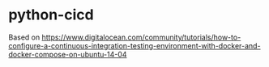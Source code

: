# python-cicd

Based on https://www.digitalocean.com/community/tutorials/how-to-configure-a-continuous-integration-testing-environment-with-docker-and-docker-compose-on-ubuntu-14-04
